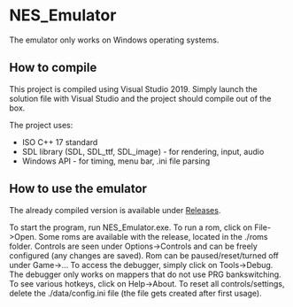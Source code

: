# NES_Emulator

The emulator only works on Windows operating systems.

## How to compile

This project is compiled using Visual Studio 2019. Simply launch the solution file with Visual Studio and the project should compile out of the box.

The project uses:
* ISO C++ 17 standard
* SDL library (SDL, SDL_ttf, SDL_image) - for rendering, input, audio
* Windows API - for timing, menu bar, .ini file parsing

## How to use the emulator

The already compiled version is available under [Releases](https://github.com/ar43/NES_Emulator/releases).

To start the program, run NES_Emulator.exe. To run a rom, click on File->Open. Some roms are available with the release, located in the ./roms folder. Controls are seen under Options->Controls and can be freely configured (any changes are saved). Rom can be paused/reset/turned off under Game->... To access the debugger, simply click on Tools->Debug. The debugger only works on mappers that do not use PRG bankswitching. To see various hotkeys, click on Help->About. To reset all controls/settings, delete the ./data/config.ini file (the file gets created after first usage).